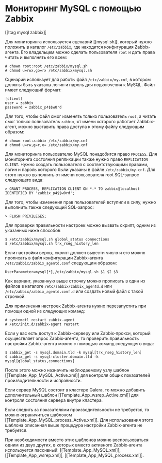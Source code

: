 Мониторинг MySQL с помощью Zabbix
=================================

[[!tag mysql zabbix]]

Для мониторинга используется сценарий [[mysql.sh]], который нужно положить в каталог `/etc/zabbix`, где находится конфигурация Zabbix-агента. Его владельцем можно сделать пользователя `root` и дать права читать и выполнять его всем:

    # chown root:root /etc/zabbix/mysql.sh
    # chmod u=rwx,go=rx /etc/zabbix/mysql.sh

Сценарий использует для работы файл `/etc/zabbix/my.cnf`, в котором должны быть указаны логин и пароль для подключения к MySQL. Файл имеет следующий формат:

    [client]
    user = zabbix
    password = zabbix_p4$$w0rd

Для того, чтобы файл смог изменять только пользователь `root`, а читать смог только пользователь `zabbix`, от имени которого работает Zabbbix-агент, можно выставить права доступа к этому файлу следующим образом:

    # chown root:zabbix /etc/zabbix/my.cnf
    # chmod u=rw,g=r,o= /etc/zabbix/my.cnf

Для мониторинга пользователю MySQL понадобится право `PROCESS`. Для мониторинга состояния репликации также нужно право `REPLICATION CLIENT`. Нужно создать пользователя с соответствующими правами, логин и пароль которого были указаны в файле `/etc/zabbix/my.cnf`. Для этого нужно выполнить от имени пользователя root SQL-запрос следующего вида:

    > GRANT PROCESS, REPLICATION CLIENT ON *.* TO zabbix@localhost IDENTIFIED BY 'zabbix_p4$$w0rd';

Для того, чтобы изменения прав пользователей вступили в силу, нужно выполнить также следующий SQL-запрос:

    > FLUSH PRIVILEGES;

Для проверки правильности настроек можно вызвать скрипт, одним из указанных ниже способов:

    $ /etc/zabbix/mysql.sh global_status connections
    $ /etc/zabbix/mysql.sh trx_rseg_history_len 

Если настройки верны, скрипт должен вывести число и его можно прописать в файл конфигурации Zabbix-агента `/etc/zabbix/zabbix_agentd.conf` следующим образом:

    UserParameter=mysql[*],/etc/zabbix/mysql.sh $1 $2 $3

Как вариант, указанную выше строчку можно прописать в один из файлов в каталоге `/etc/zabbix/zabbix_agentd.d` или `/etc/zabbix/zabbix_agentd.conf.d` или создать новый файл с такой строчкой.

Для применения настроек Zabbix-агента нужно перезапустить при помощи одной из следующих команд:

    # systemctl restart zabbix-agent
    # /etc/init.d/zabbix-agent restart

Если у вас есть доступ к Zabbix-серверу или Zabbix-прокси, который осуществляет опрос Zabbix-агента, то проверить правильность настройки Zabbix-агента можно с помощью команд следующего вида:

    $ zabbix_get -s mysql.domain.tld -k mysql[trx_rseg_history_len]
    $ zabbix_get -s mysql-cluster.domain.tld -k mysql[global_status,connections]

После этого можно назначить наблюдаемому узлу шаблон [[Template_App_MySQL_Active.xml]] для контроля общих показателей производительности и исправности.

Если сервер MySQL состоит в кластере Galera, то можно добавить дополнительный шаблон [[Template_App_wsrep_Active.xml]] для контроля состояния сервера внутри кластера.

Если следить за показателями производительности не требуется, то можно ограничиться шаблоном [[Template_App_MySQL_process_Active.xml]]. Для использования этого шаблона описанная выше процедура настройки Zabbix-агента не требуется.

При необходимости вместо этих шаблонов можно воспользоваться одним из двух других, в которых вместо активного Zabbix-агента используется пассивный: [[Template_App_MySQL.xml]], [[Template_App_wsrep.xml]], [[Template_App_MySQL_process.xml]].
